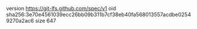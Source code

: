 version https://git-lfs.github.com/spec/v1
oid sha256:3e70e4561039ecc26bb09b311b7cf38eb40fa568013557acdbe02549270a2ac6
size 647
